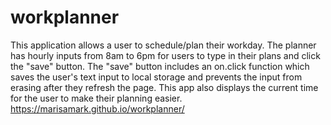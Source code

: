 # workplanner
This application allows a user to schedule/plan their workday. The planner has hourly inputs from 8am to 6pm for users to type in their plans and click the "save" button. The "save" button includes an on.click function which saves the user's text input to local storage and prevents the input from erasing after they refresh the page. This app also displays the current time for the user to make their planning easier.
https://marisamark.github.io/workplanner/
